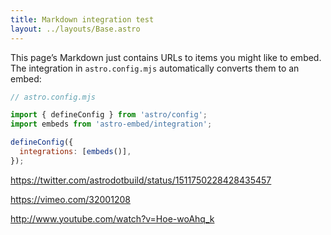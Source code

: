 ```yaml
---
title: Markdown integration test
layout: ../layouts/Base.astro
---
```


This page’s Markdown just contains URLs to items you might like to embed. The integration in `astro.config.mjs` automatically converts them to an embed:

```js
// astro.config.mjs

import { defineConfig } from 'astro/config';
import embeds from 'astro-embed/integration';

defineConfig({
  integrations: [embeds()],
});
```

https://twitter.com/astrodotbuild/status/1511750228428435457

https://vimeo.com/32001208

http://www.youtube.com/watch?v=Hoe-woAhq_k
